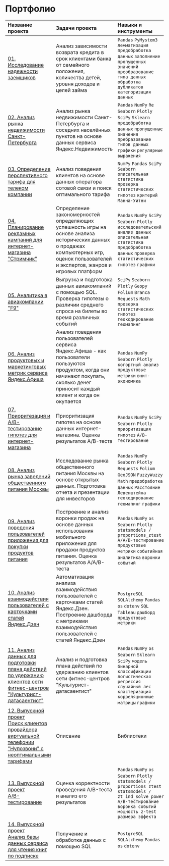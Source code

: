 # Портфолио

| Название проекта | Задачи проекта | Навыки и инструменты| Ссылки на файлы |
| :--------------- | :------------- | :------------------ | :------------------ |
| [01. Исследование надежности заемщиков](https://github.com/KSingular/yp_da_projects/blob/main/set_01_lenders/) | Анализ зависимости возврата кредита в срок клиентами банка от семейного положения, количества детей, уровня доходов и целей займа | `Pandas` `PyMystem3` `лемматизация` `предобработка данных` `заполнение пропущенных значений` `преобразование типа данных` `обработка дубликатов` `категоризация данных` | |
| [02. Анализ рынка недвижимости Санкт-Петербурга](https://github.com/KSingular/yp_da_projects/blob/main/set_02_estate/) | Анализ рынка недвижимости Санкт-Петербурга и соседних населённых пунктов на основе данных сервиса Яндекс.Недвижимость | `Pandas` `NumPy` `Re` `Seaborn` `Plotly` `SciPy` `Sklearn` `предобработка данных` `пропущенные значения` `пребразование типов данных` `графики` `регулярные выражения` | |
| [03. Определение перспективного тарифа для телеком компании](https://github.com/KSingular/yp_da_projects/tree/main/set_03_megaline/) | Анализ поведения клиентов на основе данных оператора сотовой связи и поиск оптимального тарифа | `NumPy` `Pandas` `SciPy` `Seaborn` `описательная статистика` `проверка статистических гипотез` `критерий Манна-Уитни` | |
| [04. Планирование рекламных кампаний для интернет-магазина "Стримчик"](https://github.com/KSingular/yp_da_projects/tree/main/set_04_games/) | Определение закономерностей определяющих успешность игры на основе анализа исторических данных о продажах компьютерных игр, оценок пользователей и экспертов, жанров и игровых платформ | `Pandas` `NumPy` `SciPy` `Seaborn` `Plotly` `исследовательский анализ данных` `описательная статистика` `предобработка данных` `проверка статистических гипотез` `графики` | |
| [05. Аналитика в авиакомпании "F9"](https://github.com/KSingular/yp_da_projects/tree/main/set_05_avia_geo/) | Выгрузка и подготовка данных авиакомпаний с помощью SQL. Проверка гипотезы о различии среднего спроса на билеты во время различных событий | `SciPy` `Seaborn` `Plotly` `Geopy` `Folium` `Branca` `Requests` `Math` `проверка статистических гипотез` `геокодирование` `геомапинг` | |
| [06. Анализ продуктовых и маркетинговых метрик сервиса Яндекс.Афиша](https://github.com/KSingular/yp_da_projects/tree/main/set_06_ya_afisha/) | Анализ поведения пользователей сервиса Яндекс.Афиша - как пользователи пользуются продуктом, когда они начинают покупать, сколько денег приносит каждый клиент и когда он окупается | `Pandas` `NumPy` `Seaborn` `Plotly` `когортный анализ` `продуктовые метрики` `юнит-экономика` | |
| [07. Приоритезация и A/B-тестирование гипотез для интернет-магазина](https://github.com/KSingular/yp_da_projects/tree/main/set_07_AB_online_market/) | Приоритизация гипотез на основе данных интернет-магазина. Оценка результатов A/B-теста | `Pandas` `NumPy` `SciPy` `Seaborn` `Plotly` `приоритизация гипотез` `A/B-тестирование` | |
| [08. Анализ рынка заведений общественного питания Москвы](https://github.com/KSingular/yp_da_projects/tree/main/set_08_food_market/) | Исследование рынка общественного питания Москвы на основе открытых данных. Подготовка отчета и презентации для инвесторов  | `Pandas` `NumPy` `Seaborn` `Plotly` `Requests` `Folium` `GeoJSON` `FuzzyWuzzy` `Math` `предобработка данных` `Расстояние Левенштейна` `геокодирование` `геомапинг` `графики` |<p>1. [Отчет для инвесторов.pdf](https://github.com/KSingular/yp_da_projects/blob/main/set_08_food_market/Исследование_рынка_заведений_общественного_питания_Москвы_REP.pdf)</p> <p>2. [Презентация для инвесторов.pdf](https://github.com/KSingular/yp_da_projects/blob/main/set_08_food_market/Исследование_рынка_заведений_общественного_питания_Москвы_PPT.pdf)</p> |
| [09. Анализ поведения пользователей приложения для покупки продуктов питания](https://github.com/KSingular/yp_da_projects/tree/main/set_09_AAB_market/) | Построение и анализ воронки продаж на основе данных использования мобильного приложения для продажи продуктов питания. Оценка результатов A/A/B-теста | `Pandas` `NumPy` `os` `Seaborn` `Plotly` `statsmodels / proportions_ztest` `А/A/B-тестирование` `продуктовые метрики` `событийная аналитика` `воронки событий` | |
| [10. Анализ взаимодействия пользователей с карточками статей Яндекс.Дзен](https://github.com/KSingular/yp_da_projects/tree/main/set_10_zen_dashboard/) | Автоматизация анализа взаимодействия пользователей с карточками статей Яндекс.Дзен. Построение дашборда с метриками взаимодействия пользователей с статей Яндекс.Дзен | `PostgreSQL` `SQLAlchemy` `Pandas` `os` `dotenv` `SQL` `Tableau` `дашборд` `продуктовые метрики` | <p>[Ссылка на дашборд](https://public.tableau.com/app/profile/al8059/viz/dashboard_visits/sheet4)</p> <p>[Презентация.pdf](https://github.com/KSingular/yp_da_projects/blob/main/set_10_zen_dashboard/Анализ_взаимодействия_пользователей_с_карточками_статей_Яндекс.pdf)</p> |
| [11. Анализ данных для подготовки плана действий по удержанию клиентов сети фитнес-центров "Культурист-датасаентист"](https://github.com/KSingular/yp_da_projects/tree/main/set_11_fitness/) | Анализ и подготовка плана действий по удержанию клиентов cети фитнес-центров "Культурист-датасаентист" | `Pandas` `NumPy` `os` `Seaborn` `Sklearn` `SciPy` `модель бинарной классификации` `логистическая регрессия` `случайный лес` `кластеризация` `корреляционные матрицы` `графики` |
| [12. Выпускной проект<br>Поиск клиентов провайдера виртуальной телефонии "Нупозвони" с неоптимальными тарифами](https://github.com/KSingular/yp_da_projects/tree/main/set_12_final_telecom/) | Описание | Библиотеки | Файлы |
| [13. Выпускной проект<br>A/B-тестирование](https://github.com/KSingular/yp_da_projects/tree/main/set_13_final_AB/) | Оценка корректности проведения A/B-теста и анализ его результатов | `Pandas` `NumPy` `os` `Seaborn` `Plotly` `statsmodels / proportions_ztest` `statsmodels / zt_ind_solve_power` `А/B-тестирование` `воронка событий` `мощность z-test` `размера эффекта` | |
| [14. Выпускной проект<br>Анализ базы данных сервиса для чтения книг по подписке](https://github.com/KSingular/yp_da_projects/tree/main/set_14_final_SQL/) | Получение и обработка данных с помощью SQL | `PostgreSQL` `SQLAlchemy` `Pandas` `os` `dotenv` | |



    